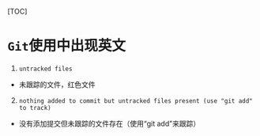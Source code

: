 [TOC]

# `Git`使用中出现英文

1. `untracked files`
* 未跟踪的文件，红色文件

2. `nothing added to commit but untracked files present (use "git add" to track)`
* 没有添加提交但未跟踪的文件存在（使用“git add”来跟踪）
